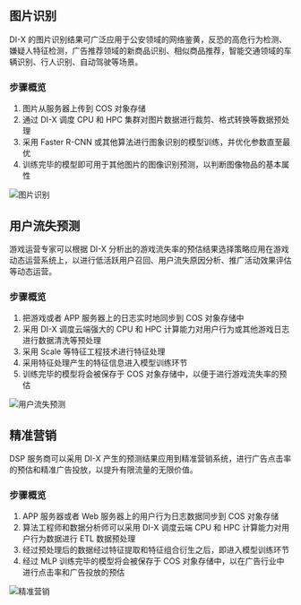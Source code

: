 ## 图片识别
DI-X 的图片识别结果可广泛应用于公安领域的网络鉴黄，反恐的高危行为检测、嫌疑人特征检测，广告推荐领域的新商品识别、相似商品推荐，智能交通领域的车辆识别、行人识别、自动驾驶等场景。
### 步骤概览
1. 图片从服务器上传到 COS 对象存储
2. 通过 DI-X 调度 CPU 和 HPC 集群对图片数据进行裁剪、格式转换等数据预处理
3. 采用 Faster R-CNN 或其他算法进行图象识别的模型训练，并优化参数直至最优
4. 训练完毕的模型即可用于其他图片的图像识别预测，以判断图像物品的基本属性

![图片识别](https://mc.qcloudimg.com/static/img/93014ce0d03087ac2e610e1ebc0d1f2e/image.png)
## 用户流失预测
游戏运营专家可以根据 DI-X 分析出的游戏流失率的预估结果选择策略应用在游戏动态运营系统上，以进行低活跃用户召回、用户流失原因分析、推广活动效果评估等动态运营。
### 步骤概览
1. 把游戏或者 APP 服务器上的日志实时地同步到 COS 对象存储中
2. 采用 DI-X 调度云端强大的 CPU 和 HPC 计算能力对用户行为或其他游戏日志进行数据清洗等预处理
3. 采用 Scale 等特征工程技术进行特征处理
4. 采用特征处理产生的特征信息进入模型训练环节
5. 训练完毕的模型将会被保存于 COS 对象存储中，以便于进行游戏流失率的预估

![用户流失预测](https://mc.qcloudimg.com/static/img/dd02545102516f278cbda6bb4c655a78/image.png)
## 精准营销
DSP 服务商可以采用 DI-X 产生的预测结果应用到精准营销系统，进行广告点击率的预估和精准广告投放，以提升有限流量的无限价值。
### 步骤概览
1. APP 服务器或者 Web 服务器上的用户行为日志数据同步到 COS 对象存储
2. 算法工程师和数据分析师可以采用 DI-X 调度云端 CPU 和 HPC 计算能力对用户行为数据进行 ETL 数据预处理
3. 经过预处理后的数据经过特征提取和特征组合衍生之后，即进入模型训练环节
4. 经过 MLP 训练完毕的模型将会被保存于 COS 对象存储中，以在广告行业中进行点击率和广告投放的预估

![精准营销](https://mc.qcloudimg.com/static/img/dd02545102516f278cbda6bb4c655a78/image.png)